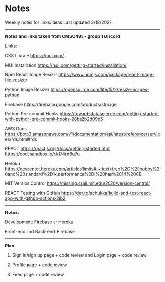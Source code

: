 # Notes
Weekly notes for links/ideas
Last updated 3/18/2022
______________________________________________________________________________________________________________________________________________________________

**Notes and links taken from CMSC495 - group 1 Discord**

Links:

CSS Library
https://mui.com/

MUI Installation
https://mui.com/getting-started/installation/

Npm React Image Resizer
https://www.npmjs.com/package/react-image-file-resizer

Python Image Resizer
https://opensource.com/life/15/2/resize-images-python

Firebase
https://firebase.google.com/products/storage

Python Pre-commit Hooks
https://towardsdatascience.com/getting-started-with-python-pre-commit-hooks-28be2b2d09d5

AWS Docs
https://boto3.amazonaws.com/v1/documentation/api/latest/reference/services/rds.html#rds

REACT
https://reactjs.org/docs/getting-started.html
https://codesandbox.io/s/rl74rn6q7q

Heroku
https://devcenter.heroku.com/articles/limits#:~:text=free%2C%20hobby%20and%20standard%2D1x,performance%2Dl%20has%2014%20GB

MIT Version Control
https://missing.csail.mit.edu/2020/version-control/

REACT Testing with GitHub
https://dev.to/achukka/build-and-test-react-app-with-github-actions-2jb2

___________________________________________________________________________________________________________________________________________________________________

**Notes:**

Development: Firebase or Heroku

Front-end and Back-end: Firebase

___________________________________________________________________________________________________________________________________________________________________

**Plan**

1. Sign in/sign up page + code review and Login page + code review

2. Profile page + code review

3. Feed page + code review


